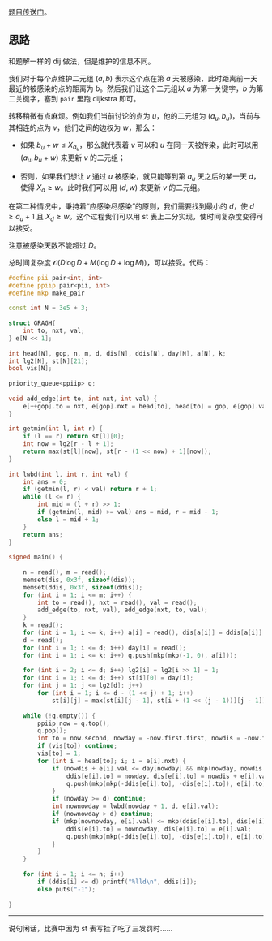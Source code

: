 [题目传送门](https://www.luogu.com.cn/problem/AT_abc307_f)。

## 思路

和题解一样的 dij 做法，但是维护的信息不同。

我们对于每个点维护二元组 $(a, b)$ 表示这个点在第 $a$ 天被感染，此时距离前一天最近的被感染的点的距离为 $b$。然后我们让这个二元组以 $a$ 为第一关键字，$b$ 为第二关键字，塞到 `pair` 里跑 dijkstra 即可。

转移稍微有点麻烦。例如我们当前讨论的点为 $u$，他的二元组为 $(a_u, b_u)$，当前与其相连的点为 $v$，他们之间的边权为 $w$，那么：

- 如果 $b_u+w\le X_{a_u}$，那么就代表着 $v$ 可以和 $u$ 在同一天被传染，此时可以用 $(a_u, b_u+w)$ 来更新 $v$ 的二元组；

- 否则，如果我们想让 $v$ 通过 $u$ 被感染，就只能等到第 $a_u$ 天之后的某一天 $d$，使得 $X_{d}\ge w$。此时我们可以用 $(d, w)$ 来更新 $v$ 的二元组。

在第二种情况中，秉持着“应感染尽感染”的原则，我们需要找到最小的 $d$，使 $d \ge a_u+1$ 且 $X_d\ge w$。这个过程我们可以用 st 表上二分实现，使时间复杂度变得可以接受。

注意被感染天数不能超过 $D$。

总时间复杂度 $\mathcal{O}(D\log D+M(\log D+\log M))$，可以接受。代码：

```cpp
#define pii pair<int, int>
#define ppiip pair<pii, int>
#define mkp make_pair
 
const int N = 3e5 + 3;
 
struct GRAGH{
	int to, nxt, val;
} e[N << 1];
 
int head[N], gop, n, m, d, dis[N], ddis[N], day[N], a[N], k;
int lg2[N], st[N][21];
bool vis[N];
 
priority_queue<ppiip> q;
 
void add_edge(int to, int nxt, int val) {
	e[++gop].to = nxt, e[gop].nxt = head[to], head[to] = gop, e[gop].val = val;
}
 
int getmin(int l, int r) {
	if (l == r) return st[l][0];
	int now = lg2[r - l + 1];
	return max(st[l][now], st[r - (1 << now) + 1][now]);
}
 
int lwbd(int l, int r, int val) {
	int ans = 0;
	if (getmin(l, r) < val) return r + 1;
	while (l <= r) {
		int mid = (l + r) >> 1;
		if (getmin(l, mid) >= val) ans = mid, r = mid - 1;
		else l = mid + 1;
	}
	return ans;
}
 
signed main() {
	
	n = read(), m = read();
	memset(dis, 0x3f, sizeof(dis));
	memset(ddis, 0x3f, sizeof(ddis));
	for (int i = 1; i <= m; i++) {
		int to = read(), nxt = read(), val = read();
		add_edge(to, nxt, val), add_edge(nxt, to, val);
	}
	k = read();
	for (int i = 1; i <= k; i++) a[i] = read(), dis[a[i]] = ddis[a[i]] = 0;
	d = read();
	for (int i = 1; i <= d; i++) day[i] = read();
	for (int i = 1; i <= k; i++) q.push(mkp(mkp(-1, 0), a[i]));
	
	for (int i = 2; i <= d; i++) lg2[i] = lg2[i >> 1] + 1;
	for (int i = 1; i <= d; i++) st[i][0] = day[i];
	for (int j = 1; j <= lg2[d]; j++)
		for (int i = 1; i <= d - (1 << j) + 1; i++)
			st[i][j] = max(st[i][j - 1], st[i + (1 << (j - 1))][j - 1]);
	
	while (!q.empty()) {
		ppiip now = q.top();
		q.pop();
		int to = now.second, nowday = -now.first.first, nowdis = -now.first.second;
		if (vis[to]) continue;
		vis[to] = 1;
		for (int i = head[to]; i; i = e[i].nxt) {
			if (nowdis + e[i].val <= day[nowday] && mkp(nowday, nowdis + e[i].val) <= mkp(ddis[e[i].to], dis[e[i].to])) {
				ddis[e[i].to] = nowday, dis[e[i].to] = nowdis + e[i].val;
				q.push(mkp(mkp(-ddis[e[i].to], -dis[e[i].to]), e[i].to)); continue;
			}
			if (nowday >= d) continue;
			int nownowday = lwbd(nowday + 1, d, e[i].val);
			if (nownowday > d) continue;
			if (mkp(nownowday, e[i].val) <= mkp(ddis[e[i].to], dis[e[i].to])) {
				ddis[e[i].to] = nownowday, dis[e[i].to] = e[i].val;
				q.push(mkp(mkp(-ddis[e[i].to], -dis[e[i].to]), e[i].to)); continue;
			}
		}
	}
	
	for (int i = 1; i <= n; i++)
		if (ddis[i] <= d) printf("%lld\n", ddis[i]);
		else puts("-1");
	
}
```

------------


说句闲话，比赛中因为 st 表写挂了吃了三发罚时……